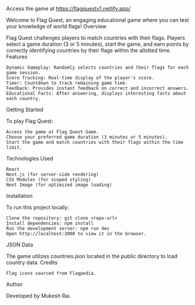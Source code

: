 Access the game at https://flagquestv1.netlify.app/

Welcome to Flag Quest, an engaging educational game where you can test your knowledge of world flags!
Overview

Flag Quest challenges players to match countries with their flags. Players select a game duration (3 or 5 minutes), start the game, and earn points by correctly identifying countries by their flags within the allotted time.
Features

    Dynamic Gameplay: Randomly selects countries and their flags for each game session.
    Score Tracking: Real-time display of the player's score.
    Timer: Countdown to track remaining game time.
    Feedback: Provides instant feedback on correct and incorrect answers.
    Educational Facts: After answering, displays interesting facts about each country.

Getting Started

To play Flag Quest:

    Access the game at Flag Quest Game.
    Choose your preferred game duration (3 minutes or 5 minutes).
    Start the game and match countries with their flags within the time limit.

Technologies Used

    React
    Next.js (for server-side rendering)
    CSS Modules (for scoped styling)
    Next Image (for optimized image loading)

Installation

To run this project locally:

    Clone the repository: git clone <repo-url>
    Install dependencies: npm install
    Run the development server: npm run dev
    Open http://localhost:3000 to view it in the browser.

JSON Data

The game utilizes countries.json located in the public directory to load country data.
Credits

    Flag icons sourced from Flagpedia.

Author

Developed by Mukesh Rai.
